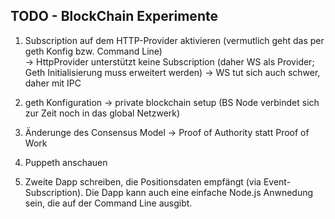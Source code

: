 TODO - BlockChain Experimente
---------------------------------------

1. Subscription auf dem HTTP-Provider aktivieren (vermutlich geht das per geth Konfig bzw. Command Line)  
	-> HttpProvider unterstützt keine Subscription (daher WS als Provider; Geth Initialisierung muss erweitert werden)
	-> WS tut sich auch schwer, daher mit IPC

2. geth Konfiguration -> private blockchain setup (BS Node verbindet sich zur Zeit noch in das global Netzwerk)

3. Änderunge des Consensus Model -> Proof of Authority statt Proof of Work

4. Puppeth anschauen

5. Zweite Dapp schreiben, die Positionsdaten empfängt (via Event-Subscription). Die Dapp kann auch eine einfache Node.js Anwnedung sein, die auf der Command Line ausgibt. 
